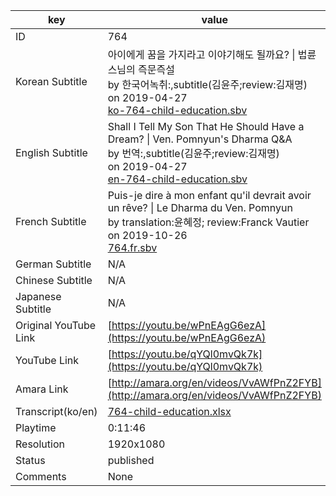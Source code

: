 |  key  |  value  |
|-------|---------|
| ID            | 764 |
| Korean Subtitle | 아이에게 꿈을 가지라고 이야기해도 될까요? \| 법륜스님의 즉문즉설<br>by 한국어녹취:,subtitle(김윤주;review:김재명)<br>on 2019-04-27<br>[ko-764-child-education.sbv](https://github.com/jungtosociety/dharma-qna/raw/master/sub/764/ko-764-child-education.sbv)<br>|
| English Subtitle | Shall I Tell My Son That He Should Have a Dream? \| Ven. Pomnyun's Dharma Q&A<br>by 번역:,subtitle(김윤주;review:김재명)<br>on 2019-04-27<br>[en-764-child-education.sbv](https://github.com/jungtosociety/dharma-qna/raw/master/sub/764/en-764-child-education.sbv)<br>|
| French Subtitle | Puis-je dire à mon enfant qu'il devrait avoir un rêve? \| Le Dharma du Ven. Pomnyun<br>by translation:윤혜정; review:Franck Vautier<br>on 2019-10-26<br>[764.fr.sbv](https://github.com/jungtosociety/dharma-qna/raw/master/sub/764/764.fr.sbv)<br>|
| German Subtitle | N/A |
| Chinese Subtitle | N/A |
| Japanese Subtitle | N/A |
| Original YouTube Link  | [https://youtu.be/wPnEAgG6ezA](https://youtu.be/wPnEAgG6ezA) |
| YouTube Link  | [https://youtu.be/qYQl0mvQk7k](https://youtu.be/qYQl0mvQk7k) |
| Amara Link    | [http://amara.org/en/videos/VvAWfPnZ2FYB](http://amara.org/en/videos/VvAWfPnZ2FYB) |
| Transcript(ko/en) | [764-child-education.xlsx](https://github.com/jungtosociety/dharma-qna/raw/master/sub/764/764-child-education.xlsx) |
| Playtime | 0:11:46 |
| Resolution | 1920x1080|
| Status | published |
| Comments | None |
